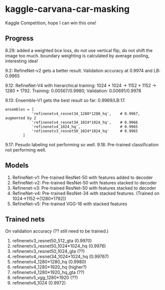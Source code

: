 # kaggle-carvana-car-masking
Kaggle Competition, hope I can win this one!



## Progress

8.29: added a weighted bce loss, do not use vertical flip, do not shift the image too much. boundary weighting is calculated by average pooling, interesting idea!

9.2: RefineNet-v2 gets a better result. Validation accuracy at 0.9974 and LB: 0.9965

9.12: RefineNet-V4 with hierarchical training: 1024 * 1024 -> 1152 * 1152 -> 1280 * 1792. Training: 0.00567/0.9980; Validation: 0.00691/0.9978

9.13: Ensemble-V1 gets the best result so far: 0.9969/LB:17. 

    ensembles = [
                'refinenetv4_resnet34_1280*1280_hq',    # 0.9967, augmented by 2
                'refinenetv4_resnet34_1024*1024_hq',    # 0.9966
                'refinenetv4_1024_hq',                  # 0.9965
                'refinenetv3_resnet50_1024*1024_hq'     # 0.9965
            ]
  
9.17: Pesudo labeling not performing so well.
9.18: Pre-trained classification not performing well.


## Models

1. RefineNet-v1: Pre-trained ResNet-50 with features added to decoder
2. RefineNet-v2: Pre-trained ResNet-50 with features stacked to decoder
3. Refinenet-v3: Pre-trained ResNet-50 with features stacked to decoder
4. RefineNet-v4: Pre-trained ResNet-34 with stacked features. (Trained on 1024->1152->(1280*1792))
5. RefineNet-v5: Pre-trained VGG-16 with stacked features


## Trained nets

On validation accuracy (?? still need to be trained.)

1. refinenetv3_resnet50_512_gta (0.9970)
2. refinenetv3_resnet50_1024*1024_hq (0.9976)
3. refinenetv3_resnet50_1024_gta (??)
4. refinenetv4_resnet34_1024*1024_hq (0.99767)
5. refinenetv4_1280*1280_hq (0.9980)
6. refinenetv4_1280*1920_hq (higher?)
7. refinenetv4_1280*1920_hq_gta (??)
8. refinenetv5_vgg_1280*1920 (??)
9. refinenetv6_1024 (0.9972)
